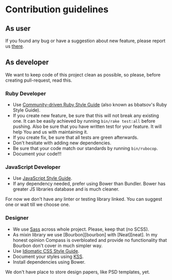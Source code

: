 # Contribution guidelines

## As user

If you found any bug or have a suggestion about new feature, please
report us [there][issues].

## As developer

We want to keep code of this project clean as possible, so please, before
creating pull-request, read this.

### Ruby Developer

- Use [Community-driven Ruby Style Guide][bbatsov] (also known as bbatsov's Ruby
  Style Guide).
- If you create new feature, be sure that this will not break any existing one.
  It can be easily achieved by running `bin/rake test:all` before pushing. Also
  be sure that you have written test for your feature. It will help You and us
  with maintaining it.
- If you create fix, be sure that all tests are green afterwards.
- Don't hesitate with adding new dependencies.
- Be sure that your code match our standards by running `bin/rubocop`.
- Document your code!!!

### JavaScript Developer

- Use [JavaScript Style Guide][airbnb].
- If any dependency needed, prefer using Bower than Bundler. Bower has greater
  JS libraries database and is much cleaner.

For now we don't have any linter or testing library linked. You can suggest one
or wait till we choose one.

### Designer

- We use [Sass][sass] across whole project. Please, keep that (no SCSS).
- As mixin library we use [Bourbon][bourbon] with [Neat][neat]. In my honest
  opinion Compass is overbloated and provide no functionality that Bourbon
  don't cover in much simpler way.
- Use [Idiomatic CSS Style Guide][idiomatic].
- Document your styles using [KSS][kss].
- Install dependencies using Bower.

We don't have place to store design papers, like PSD templates, yet.

[airbnb]: https://github.com/airbnb/javascript "Airbnb JavaScript Style Guide() {"
[bbatsov]: https://github.com/bbatsov/ruby-style-guide "A community-driven Ruby coding style guide"
[idiomatic]: https://github.com/necolas/idiomatic-css "Idiomatic CSS"
[issues]: https://github.com/hauleth/orodruin/issues/new "Report issue"
[kss]: http://warpspire.com/kss/ "Knyle Style Sheets"
[sass]: http://sass-lang.com/ "Syntactically Awesome Style Sheets"
